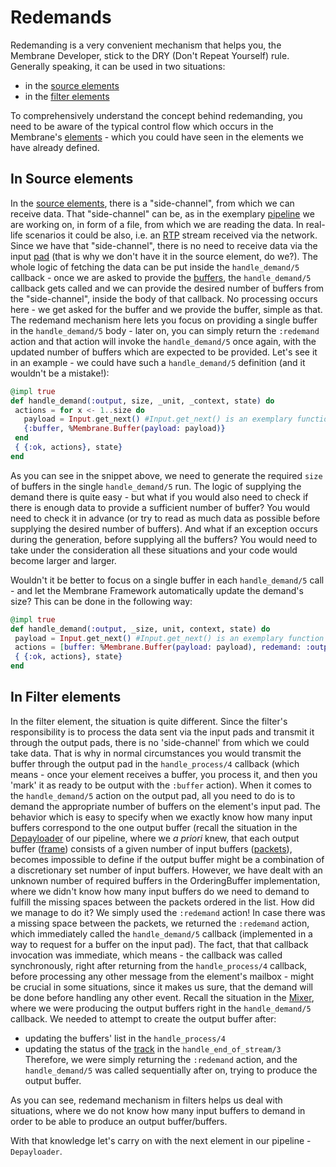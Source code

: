 # Redemands

Redemanding is a very convenient mechanism that helps you, the Membrane Developer, stick to the DRY (Don't Repeat Yourself) rule.
Generally speaking, it can be used in two situations:

- in the [source elements](../glossary/glossary.md#source)
- in the [filter elements](../glossary/glossary.md#filter)

To comprehensively understand the concept behind redemanding, you need to be aware of the typical control flow which occurs in the Membrane's [elements](../glossary/glossary.md#element) - which you could have seen in the elements we have already defined.

## In Source elements

In the [source elements](../glossary/glossary.md#source), there is a "side-channel", from which we can receive data. That "side-channel" can be, as in the exemplary [pipeline](../glossary/glossary.md#pipeline) we are working on, in form of a file, from which we are reading the data. In real-life scenarios it could be also, i.e. an [RTP](../glossary/glossary.md#rtp) stream received via the network. Since we have that "side-channel", there is no need to receive data via the input [pad](../glossary/glossary.md#pad) (that is why we don't have it in the source element, do we?).
The whole logic of fetching the data can be put inside the `handle_demand/5` callback - once we are asked to provide the [buffers](../glossary/glossary.md#buffer), the `handle_demand/5` callback gets called and we can provide the desired number of buffers from the "side-channel", inside the body of that callback. No processing occurs here - we get asked for the buffer and we provide the buffer, simple as that.
The redemand mechanism here lets you focus on providing a single buffer in the `handle_demand/5` body - later on, you can simply return the `:redemand` action and that action will invoke the `handle_demand/5` once again, with the updated number of buffers which are expected to be provided. Let's see it in an example - we could have such a `handle_demand/5` definition (and it wouldn't be a mistake!):

```Elixir
@impl true
def handle_demand(:output, size, _unit, _context, state) do
 actions = for x <- 1..size do
   payload = Input.get_next() #Input.get_next() is an exemplary function which could be providing data
   {:buffer, %Membrane.Buffer(payload: payload)}
 end
 { {:ok, actions}, state}
end
```

As you can see in the snippet above, we need to generate the required `size` of buffers in the single `handle_demand/5` run. The logic of supplying the demand there is quite easy - but what if you would also need to check if there is enough data to provide a sufficient number of buffer? You would need to check it in advance (or try to read as much data as possible before supplying the desired number of buffers). And what if an exception occurs during the generation, before supplying all the buffers?
You would need to take under the consideration all these situations and your code would become larger and larger.

Wouldn't it be better to focus on a single buffer in each `handle_demand/5` call - and let the Membrane Framework automatically update the demand's size? This can be done in the following way:

```Elixir
@impl true
def handle_demand(:output, _size, unit, context, state) do
 payload = Input.get_next() #Input.get_next() is an exemplary function which could be providing data
 actions = [buffer: %Membrane.Buffer(payload: payload), redemand: :output]
 { {:ok, actions}, state}
end
```

## In Filter elements

In the filter element, the situation is quite different.
Since the filter's responsibility is to process the data sent via the input pads and transmit it through the output pads, there is no 'side-channel' from which we could take data. That is why in normal circumstances you would transmit the buffer through the output pad in the `handle_process/4` callback (which means - once your element receives a buffer, you process it, and then you 'mark' it as ready to be output with the `:buffer` action). When it comes to the `handle_demand/5` action on the output pad, all you need to do is to demand the appropriate number of buffers on the element's input pad. The behavior which is easy to specify when we exactly know how many input buffers correspond to the one output buffer (recall the situation in the [Depayloader](../glossary/glossary.md#payloader-and-depayloader) of our pipeline, where we *a priori* knew, that each output buffer ([frame](../glossary/glossary.md#frame)) consists of a given number of input buffers ([packets](../glossary/glossary.md#packet)), becomes impossible to define if the output buffer might be a combination of a discretionary set number of input buffers. However, we have dealt with an unknown number of required buffers in the OrderingBuffer implementation, where we didn't know how many input buffers do we need to demand to fulfill the missing spaces between the packets ordered in the list. How did we manage to do it?
We simply used the `:redemand` action! In case there was a missing space between the packets, we returned the `:redemand` action, which immediately called the `handle_demand/5` callback (implemented in a way to request for a buffer on the input pad). The fact, that that callback invocation was immediate, which means - the callback was called synchronously, right after returning from the `handle_process/4` callback, before processing any other message from the element's mailbox - might be crucial in some situations, since it makes us sure, that the demand will be done before handling any other event.
Recall the situation in the [Mixer](../glossary/glossary.md#mixer), where we were producing the output buffers right in the `handle_demand/5` callback. We needed to attempt to create the output buffer after:

- updating the buffers' list in the `handle_process/4`
- updating the status of the [track](../glossary/glossary.md#track) in the `handle_end_of_stream/3`
  Therefore, we were simply returning the `:redemand` action, and the `handle_demand/5` was called sequentially after on, trying to produce the output buffer.

As you can see, redemand mechanism in filters helps us deal with situations, where we do not know how many input buffers to demand in order to be able to produce an output buffer/buffers.

With that knowledge let's carry on with the next element in our pipeline - `Depayloader`.
